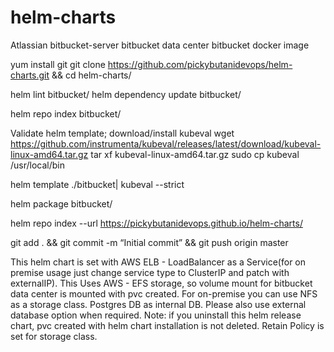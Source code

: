 # helm-charts
Atlassian
bitbucket-server
bitbucket data center
bitbucket docker image

yum install git
    git clone https://github.com/pickybutanidevops/helm-charts.git && cd helm-charts/

helm lint bitbucket/
helm dependency update bitbucket/

helm repo index bitbucket/


Validate helm template; download/install kubeval
    wget https://github.com/instrumenta/kubeval/releases/latest/download/kubeval-linux-amd64.tar.gz tar xf kubeval-linux-amd64.tar.gz sudo cp kubeval /usr/local/bin

helm template ./bitbucket| kubeval --strict

helm package bitbucket/

helm repo index --url https://pickybutanidevops.github.io/helm-charts/


git add . && git commit -m “Initial commit” && git push origin master

This helm chart is set with AWS ELB - LoadBalancer as a Service(for on premise usage just change service type to ClusterIP and patch with externalIP). 
This Uses AWS - EFS storage, so volume mount for bitbucket data center is mounted with pvc created. For on-premise you can use NFS as a storage class.
Postgres DB as internal DB. Please also use external database option when required. 
Note: if you uninstall this helm release chart, pvc created with helm chart installation is not deleted. Retain Policy is set for storage class.
